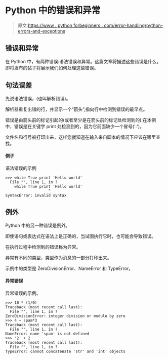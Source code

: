 # Python 中的错误和异常

> 原文:[https://www . python forbeginners . com/error-handling/python-errors-and-exceptions](https://www.pythonforbeginners.com/error-handling/python-errors-and-exceptions)

## 错误和异常

在 Python 中，有两种错误:语法错误和异常。这篇文章将描述这些错误是什么。即将发布的帖子将展示我们如何处理这些错误。

## 句法误差

先说语法错误，(也叫解析错误)。

解析器重复出错的行，并显示一个“箭头”,指向行中检测到错误的最早点。

错误是由箭头前的标记引起的(或者至少是在箭头前的标记处检测到的):在本例中，错误是在关键字 print 处检测到的，因为它前面缺少一个冒号(':')。

文件名和行号被打印出来，这样您就知道在输入来自脚本的情况下应该在哪里查找。

#### 例子

语法错误的示例

```
>>> while True print 'Hello world'
  File "", line 1, in ?
    while True print 'Hello world'
                   ^
SyntaxError: invalid syntax 
```

## 例外

Python 中的另一种错误是例外。

即使语句或表达式在语法上是正确的，当试图执行它时，也可能会导致错误。

在执行过程中检测到的错误称为异常。

异常有不同的类型，类型作为消息的一部分打印出来。

示例中的类型是 ZeroDivisionError、NameError 和 TypeError。

#### 异常错误

异常错误的示例。

```
>>> 10 * (1/0)
Traceback (most recent call last):
  File "", line 1, in ?
ZeroDivisionError: integer division or modulo by zero
>>> 4 + spam*3
Traceback (most recent call last):
  File "", line 1, in ?
NameError: name 'spam' is not defined
>>> '2' + 2
Traceback (most recent call last):
  File "", line 1, in ?
TypeError: cannot concatenate 'str' and 'int' objects 
```